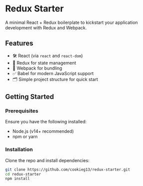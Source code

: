 # Redux Starter

A minimal React + Redux boilerplate to kickstart your application development with Redux and Webpack.

## Features

- 🛠️ React (via `react` and `react-dom`)
- 🔁 Redux for state management
- 🧰 Webpack for bundling
- ✅ Babel for modern JavaScript support
- 🗂️ Simple project structure for quick start

## Getting Started

### Prerequisites

Ensure you have the following installed:

- Node.js (v14+ recommended)
- npm or yarn

### Installation

Clone the repo and install dependencies:

```bash
git clone https://github.com/cookieg13/redux-starter.git
cd redux-starter
npm install
